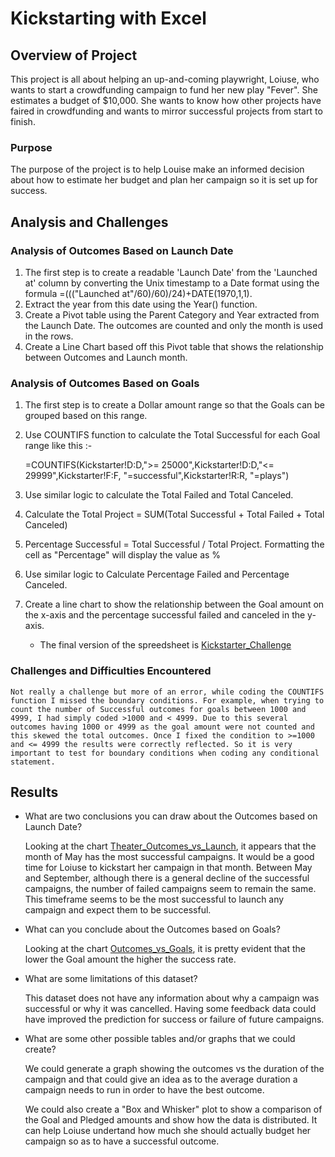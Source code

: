 # Kickstarting with Excel

## Overview of Project
This project is all about helping an up-and-coming playwright, Loiuse, who wants to start a crowdfunding campaign to fund her new play "Fever". She estimates a budget of $10,000. She wants to know how other projects have faired in crowdfunding and wants to mirror successful projects from start to finish.
### Purpose
The purpose of the project is to help Louise make an informed decision about how to estimate her budget and plan her campaign so it is set up for success. 


## Analysis and Challenges

### Analysis of Outcomes Based on Launch Date
1. The first step is to create a readable 'Launch Date' from the 'Launched at' column by converting the Unix timestamp to a Date format using the formula =((("Launched at"/60)/60)/24)+DATE(1970,1,1).
2. Extract the year from this date using the Year() function. 
3. Create a Pivot table using the Parent Category and Year extracted from the Launch Date. The outcomes are counted and only the month is used in the rows. 
4. Create a Line Chart based off this Pivot table that shows the relationship between Outcomes and Launch month. 

### Analysis of Outcomes Based on Goals
1. The first step is to create a Dollar amount range so that the Goals can be grouped based on this range. 
2. Use COUNTIFS function to calculate the Total Successful for each Goal range like this :-

     =COUNTIFS(Kickstarter!D:D,">= 25000",Kickstarter!D:D,"<= 29999",Kickstarter!F:F, "=successful",Kickstarter!R:R, "=plays")
3. Use similar logic to calculate the Total Failed and Total Canceled. 
4. Calculate the Total Project = SUM(Total Successful + Total Failed + Total Canceled)
5. Percentage Successful = Total Successful / Total Project. Formatting the cell as "Percentage" will display the value as %
6. Use similar logic to Calculate Percentage Failed and Percentage Canceled.
7. Create a line chart to show the relationship between the Goal amount on the x-axis and the percentage successful failed and canceled in the y-axis. 

    - The final version of the spreedsheet is [Kickstarter_Challenge](https://github.com/ParnaKundu/kickstarter-analysis/blob/main/Kickstarter_Challenge.xlsx)

### Challenges and Difficulties Encountered
    Not really a challenge but more of an error, while coding the COUNTIFS function I missed the boundary conditions. For example, when trying to count the number of Successful outcomes for goals between 1000 and 4999, I had simply coded >1000 and < 4999. Due to this several outcomes having 1000 or 4999 as the goal amount were not counted and this skewed the total outcomes. Once I fixed the condition to >=1000 and <= 4999 the results were correctly reflected. So it is very important to test for boundary conditions when coding any conditional statement.

## Results

- What are two conclusions you can draw about the Outcomes based on Launch Date? 

        
    Looking at the chart [Theater_Outcomes_vs_Launch](https://github.com/ParnaKundu/kickstarter-analysis/blob/main/Theater_Outcomes_vs_Launch.png), it appears that the month of May has the most successful campaigns. It would be a good time for Loiuse to kickstart her campaign in that month. Between May and September, although there is a general decline of the successful campaigns, the number of failed campaigns seem to remain the same. This timeframe seems to be the most successful to launch any campaign and expect them to be successful. 

- What can you conclude about the Outcomes based on Goals?

    
    Looking at the chart [Outcomes_vs_Goals](https://github.com/ParnaKundu/kickstarter-analysis/blob/main/Outcomes_vs_Goals.png), it is pretty evident that the lower the Goal amount the higher the success rate.  

- What are some limitations of this dataset?

    This dataset does not have any information about why a campaign was successful or why it was cancelled. Having some feedback data could have improved the prediction for success or failure of future campaigns.

- What are some other possible tables and/or graphs that we could create?
  
    We could generate a graph showing the outcomes vs the duration of the campaign and that could give an idea as to the average duration a campaign needs to run in order to have the best outcome.
    
    We could also create a "Box and Whisker" plot to show a comparison of the Goal and Pledged amounts and show how the data is distributed. It can help Loiuse undertand how much she should actually budget her campaign so as to have a successful outcome.

